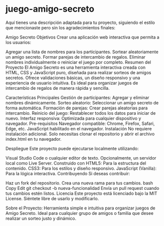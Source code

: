 # juego-amigo-secreto

Aquí tienes una descripción adaptada para tu proyecto, siguiendo el estilo que mencionaste pero sin los agradecimientos finales:

Amigo Secreto
Objetivos
Crear una aplicación web interactiva que permita a los usuarios:

Agregar una lista de nombres para los participantes.
Sortear aleatoriamente un amigo secreto.
Formar parejas de intercambio de regalos.
Eliminar nombres individualmente o reiniciar el juego por completo.
Resumen del Proyecto
El Amigo Secreto es una herramienta interactiva creada con HTML, CSS y JavaScript puro, diseñada para realizar sorteos de amigos secretos. Ofrece validaciones básicas, un diseño responsivo y una experiencia de usuario intuitiva. Es ideal para organizar juegos de intercambio de regalos de manera rápida y sencilla.

Características Principales
Gestión de participantes: Agregar y eliminar nombres dinámicamente.
Sorteo aleatorio: Seleccionar un amigo secreto de forma automática.
Formación de parejas: Crear parejas aleatorias para intercambio.
Reinicio del juego: Restablecer todos los datos para iniciar de nuevo.
Interfaz responsiva: Optimizada para cualquier dispositivo y navegador.
Pre-requisitos
Navegador compatible: Chrome, Firefox, Safari, Edge, etc.
JavaScript habilitado en el navegador.
Instalación
No requiere instalación adicional. Solo necesitas clonar el repositorio y abrir el archivo index.html en tu navegador.

Despliegue
Este proyecto puede ejecutarse localmente utilizando:

Visual Studio Code o cualquier editor de texto.
Opcionalmente, un servidor local como Live Server.
Construido con
HTML5: Para la estructura del contenido.
CSS3: Para los estilos y diseño responsivo.
JavaScript (Vanilla): Para la lógica interactiva.
Contribuyendo
Si deseas contribuir:

Haz un fork del repositorio.
Crea una nueva rama para tus cambios.
bash
Copy
Edit
git checkout -b nueva-funcionalidad
Envía un pull request cuando tus cambios estén listos.
Licencia
Este proyecto está licenciado bajo la MIT License. Siéntete libre de usarlo y modificarlo.

Sobre el Proyecto:
Herramienta simple e intuitiva para organizar juegos de Amigo Secreto. Ideal para cualquier grupo de amigos o familia que desee realizar un sorteo justo y dinámico.
